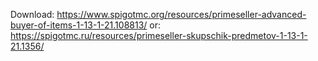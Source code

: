 Download: https://www.spigotmc.org/resources/primeseller-advanced-buyer-of-items-1-13-1-21.108813/
or: https://spigotmc.ru/resources/primeseller-skupschik-predmetov-1-13-1-21.1356/
